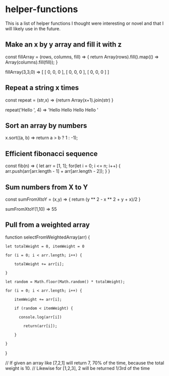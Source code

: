 # helper-functions

This is a list of helper functions I thought were interesting or novel and that I will likely use in the future.

## Make an x by y array and fill it with z

const fillArray = (rows, columns, fill) => {
  return Array(rows).fill().map(() => Array(columns).fill(fill));
}

fillArray(3,3,0) => [ [ 0, 0, 0 ], [ 0, 0, 0 ], [ 0, 0, 0 ] ]

## Repeat a string x times

const repeat = (str,x) => {return Array(x+1).join(str) }

repeat('Hello ', 4) => 'Hello Hello Hello Hello '

## Sort an array by numbers

x.sort((a, b) => return a > b ? 1 : -1);

## Efficient fibonacci sequence

const fib(n) => {
  let arr = [1, 1];
  for(let i = 0; i <= n; i++) {
    arr.push(arr[arr.length - 1] + arr[arr.length - 2]);
  }
}

## Sum numbers from X to Y 

const sumFromXtoY = (x,y) => {
  return (y ** 2 - x ** 2 + y + x)/2
}

sumFromXtoY(1,10) => 55

## Pull from a weighted array

function selectFromWeightedArray(arr) {

    let totalWeight = 0, itemWeight = 0
    
    for (i = 0; i < arr.length; i++) {
    
        totalWeight += arr[i];
        
    }
    
    let random = Math.floor(Math.random() * totalWeight);
    
    for (i = 0; i < arr.length; i++) {
    
        itemWeight += arr[i];
        
        if (random < itemWeight) {
        
          console.log(arr[i])
          
            return(arr[i]);
            
        }
        
    }
    
}

// If given an array like [7,2,1] will return 7, 70% of the time, because the total weight is 10. 
// Likewise for [1,2,3], 2 will be returned 1/3rd of the time
